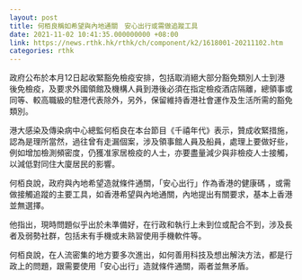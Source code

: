 ```yaml
---
layout: post
title: 何栢良稱如希望與內地通關　安心出行或需做追蹤工具
date: 2021-11-02 10:41:35.000000000 +08:00
link: https://news.rthk.hk/rthk/ch/component/k2/1618001-20211102.htm
categories: rthk
---
```


政府公布於本月12日起收緊豁免檢疫安排，包括取消絕大部分豁免類別人士到港後免檢疫，及要求外國領館及機構人員到港後必須在指定檢疫酒店隔離，總領事或同等、較高職級的駐港代表除外，另外，保留維持香港社會運作及生活所需的豁免類別。

港大感染及傳染病中心總監何栢良在本台節目《千禧年代》表示，贊成收緊措施，認為是理所當然，過往曾有走漏個案，涉及領事館人員及船員，處理上要做好些，例如增加檢測頻密度，仍獲准家居檢疫的人士，亦要盡量減少與非檢疫人士接觸，以減低對同住大廈居民的影響。

何栢良說，政府與內地希望造就條件通關，「安心出行」作為香港的健康碼 ，或需做接觸追蹤的主要工具，如香港希望與內地通關，內地提出有關要求，基本上香港並無選擇。

他指出，現時問題似乎出於未準備好，在行政和執行上未到位或配合不到，涉及長者及弱勢社群，包括未有手機或未熟習使用手機軟件等。

何栢良說，在人流密集的地方要多次進出，如何善用科技及想出解決方法，都是行政上的問題，跟需要使用「安心出行」造就條件通關，兩者並無矛盾。
